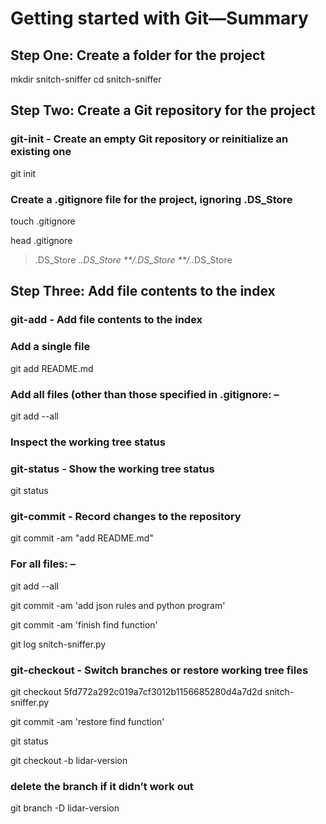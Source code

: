 # Getting started with Git—Summary

## Step One: Create a folder for the project
mkdir snitch-sniffer
cd snitch-sniffer

## Step Two: Create a Git repository for the project
### git-init - Create an empty Git repository or reinitialize an existing one
git init

### Create a .gitignore file for the project, ignoring .DS_Store

touch .gitignore

head .gitignore

> .DS_Store
> ._.DS_Store
> **/.DS_Store
> **/._.DS_Store
 
## Step Three: Add file contents to the index
### git-add - Add file contents to the index

### Add a single file
git add README.md

### Add all files (other than those specified in .gitignore: –
git add --all

### Inspect the working tree status
### git-status - Show the working tree status
git status

### git-commit - Record changes to the repository
git commit -am "add README.md"

### For all files: – 
git add --all

git commit -am 'add json rules and python program'

git commit -am 'finish find function'

git log snitch-sniffer.py

### git-checkout - Switch branches or restore working tree files
git checkout 5fd772a292c019a7cf3012b1156685280d4a7d2d snitch-sniffer.py

git commit -am 'restore find function'

git status

git checkout -b lidar-version

### delete the branch if it didn’t work out
git branch -D lidar-version

